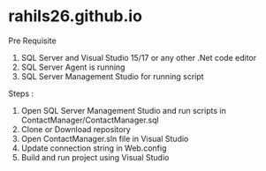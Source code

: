# rahils26.github.io
Pre Requisite
1) SQL Server and Visual Studio 15/17 or any other .Net code editor
2) SQL Server Agent is running 
3) SQL Server Management Studio for running script

Steps :
1) Open SQL Server Management Studio and run scripts in ContactManager/ContactManager.sql
2) Clone or Download repository
3) Open ContactManager.sln file in Visual Studio
4) Update connection string in Web.config
5) Build and run project using Visual Studio

